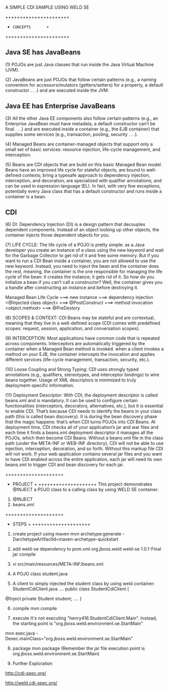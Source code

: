A SIMPLE CDI SAMPLE USING WELD SE

++++++++++++++++++++++
+     CONCEPTS       +
++++++++++++++++++++++

Java SE has JavaBeans
---------------------
(1) POJOs are just Java classes that run inside the Java Virtual Machine (JVM).

(2) JavaBeans are just POJOs that follow certain patterns (e.g., a naming convention for accessors/mutators (getters/setters) for a property, a default constructor . . .) and are executed inside the JVM.

Java EE has Enterprise JavaBeans
--------------------------------
(3) All the other Java EE components also follow certain patterns (e.g., an Enterprise JavaBean
must have metadata, a default constructor can’t be final . . .) and are executed inside a container (e.g., the EJB container) that supplies some services (e.g., transaction, pooling, security . . .).

(4) Managed Beans are container-managed objects that support only a small set of basic services: resource injection, life-cycle management, and interception.

(5) Beans are CDI objects that are build on this basic Managed Bean model. Beans have an improved life cycle for stateful objects; are bound to well-defined contexts; bring a typesafe approach to dependency injection, interception,
and decoration; are specialized with qualifier annotations; and can be used in expression language (EL). In fact, with very few exceptions, potentially every Java class that has a default constructor and runs inside a container is a bean.

CDI
---
(6) DI: Dependency Injection (DI) is a design pattern that decouples dependent components. Instead of an object looking up other objects, the container injects those dependent objects for you. 

(7) LIFE CYCLE: The life cycle of a POJO is pretty simple: as a Java developer you create an instance of a class using the new keyword and wait for the Garbage Collector to get rid of it and free some memory. But if you want to run a CDI Bean inside a
container, you are not allowed to use the new keyword. Instead, you need to inject the bean and the container does the rest, meaning, the container is the one responsible for managing the life cycle of the bean: it creates the instance; it gets rid of it. So how do you initialize a bean if you can’t call a constructor? Well, the container gives you a handle after
constructing an instance and before destroying it.

Managed Bean Life Cycle
===> new instance <calling class>
===> dependency injection <@Injected class object>
===> @PostConstruct <Injected class>
===> method invocation <object.method>
===> @PreDestory  <Injected class>

(8) SCOPES & CONTEXT: CDI Beans may be stateful and are contextual, meaning that they live in a well-defined scope (CDI comes with predefined scopes: request, session, application, and conversation scopes).

(9) INTERCEPTION: Most applications have common code that is repeated across components.
Interceptors are automatically triggered by the container when a Managed Bean method is invoked. when a client invokes a method on your EJB, the container
intercepts the invocation and applies different services (life-cycle management, transaction, security, etc.). 

(10) Loose Coupling and Strong Typing: CDI uses strongly typed annotations (e.g., qualifiers, stereotypes, and interceptor bindings) to wire beans together. Usage of XML descriptors is minimized to truly deployment-specific information.

(11) Deployment Descriptor: With CDI, the deployment descriptor is called beans.xml and is mandatory. It can be used to configure certain functionalities (interceptors, decorators, alternatives, etc.), but it is essential to enable CDI. That’s because CDI needs to identify the beans in your class path (this is called bean discovery). It is during the bean discovery phase that the magic happens: that’s when CDI turns POJOs into CDI Beans.
At deployment time, CDI checks all of your application’s jar and war files and each time it finds a beans.xml deployment descriptor it manages all the POJOs, which then become CDI Beans. Without a beans.xml file in the class path (under
the META-INF or WEB-INF directory), CDI will not be able to use injection, interception, decoration, and so forth. Without this markup file CDI will not work. If your web application contains several jar files and you want to have CDI enabled across the entire application, each jar will need its own beans.xml to trigger CDI and bean discovery for each jar.

++++++++++++++++++++
+   PROJECT        +
++++++++++++++++++++
This project demonstrates @INJECT a POJO class to a calling class by using WELD SE container.
1) @INJECT
2) beans.xml

++++++++++++++++++++
+    STEPS         +
++++++++++++++++++++
1. create project using maven
	mvn archetype:generate -DarchetypeArtifactId=maven-archetype-quickstart

2. add weld-se dependency to pom.xml
    <dependency>
     <groupId>org.jboss.weld</groupId>
     <artifactId>weld-se</artifactId>
     <version>1.0.1-Final</version>
     <type>jar</type>
     <scope>compile</scope>
    </dependency>
    
 3. vi src/main/resources/META-INF/beans.xml 
 
    <beans xmlns="http://xmlns.jcp.org/xml/ns/javaee"
       xmlns:xsi="http://www.w3.org/2001/XMLSchema-instance"
       xsi:schemaLocation="http://xmlns.jcp.org/xml/ns/javaee http://xmlns.jcp.org/xml/ns/javaee/beans_1_1.xsd"
       version="1.1" bean-discovery-mode="all">
    </beans>

4. A POJO class student.java
5. A client to simply injected the student class by using weld container: StudentCdiClient.java
....
public class StudentCdiClient {

  @Inject private Student student;
 ....
}

6. compile
  mvn compile
  
7. execute
It's not executing "henry416.StudentCdiClient.Main". Instead, the starting point is "org.jboss.weld.environment.se.StartMain"

  mvn exec:java -Dexec.mainClass="org.jboss.weld.environment.se.StartMain"

8. package
  mvn package
  (Remember the jar file execution point is org.jboss.weld.environment.se.StartMain)
  
9. Further Exploration

http://cdi-spec.org/

http://weld.cdi-spec.org/


